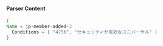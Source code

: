 #### Parser Content
```Java
{
Name = jp-member-added-3
  Conditions = [ "4756", "セキュリティが有効なユニバーサル" ]
}
```